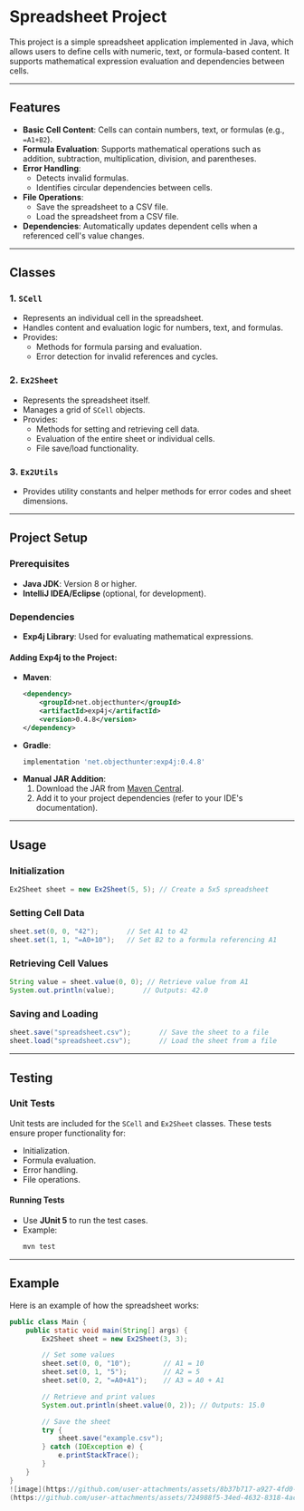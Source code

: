 # Spreadsheet Project

This project is a simple spreadsheet application implemented in Java, which allows users to define cells with numeric, text, or formula-based content. It supports mathematical expression evaluation and dependencies between cells.

---

## Features

- **Basic Cell Content**: Cells can contain numbers, text, or formulas (e.g., `=A1+B2`).
- **Formula Evaluation**: Supports mathematical operations such as addition, subtraction, multiplication, division, and parentheses.
- **Error Handling**:
  - Detects invalid formulas.
  - Identifies circular dependencies between cells.
- **File Operations**:
  - Save the spreadsheet to a CSV file.
  - Load the spreadsheet from a CSV file.
- **Dependencies**: Automatically updates dependent cells when a referenced cell's value changes.

---

## Classes

### 1. `SCell`
- Represents an individual cell in the spreadsheet.
- Handles content and evaluation logic for numbers, text, and formulas.
- Provides:
  - Methods for formula parsing and evaluation.
  - Error detection for invalid references and cycles.

### 2. `Ex2Sheet`
- Represents the spreadsheet itself.
- Manages a grid of `SCell` objects.
- Provides:
  - Methods for setting and retrieving cell data.
  - Evaluation of the entire sheet or individual cells.
  - File save/load functionality.

### 3. `Ex2Utils`
- Provides utility constants and helper methods for error codes and sheet dimensions.

---

## Project Setup

### Prerequisites
- **Java JDK**: Version 8 or higher.
- **IntelliJ IDEA/Eclipse** (optional, for development).

### Dependencies
- **Exp4j Library**: Used for evaluating mathematical expressions.

#### Adding Exp4j to the Project:
- **Maven**:
  ```xml
  <dependency>
      <groupId>net.objecthunter</groupId>
      <artifactId>exp4j</artifactId>
      <version>0.4.8</version>
  </dependency>
  ```
- **Gradle**:
  ```groovy
  implementation 'net.objecthunter:exp4j:0.4.8'
  ```
- **Manual JAR Addition**:
  1. Download the JAR from [Maven Central](https://search.maven.org/artifact/net.objecthunter/exp4j/0.4.8/jar).
  2. Add it to your project dependencies (refer to your IDE's documentation).

---

## Usage

### Initialization
```java
Ex2Sheet sheet = new Ex2Sheet(5, 5); // Create a 5x5 spreadsheet
```

### Setting Cell Data
```java
sheet.set(0, 0, "42");       // Set A1 to 42
sheet.set(1, 1, "=A0+10");   // Set B2 to a formula referencing A1
```

### Retrieving Cell Values
```java
String value = sheet.value(0, 0); // Retrieve value from A1
System.out.println(value);       // Outputs: 42.0
```

### Saving and Loading
```java
sheet.save("spreadsheet.csv");       // Save the sheet to a file
sheet.load("spreadsheet.csv");       // Load the sheet from a file
```

---

## Testing

### Unit Tests
Unit tests are included for the `SCell` and `Ex2Sheet` classes. These tests ensure proper functionality for:
- Initialization.
- Formula evaluation.
- Error handling.
- File operations.

#### Running Tests
- Use **JUnit 5** to run the test cases.
- Example:
  ```bash
  mvn test
  ```

---

## Example

Here is an example of how the spreadsheet works:

```java
public class Main {
    public static void main(String[] args) {
        Ex2Sheet sheet = new Ex2Sheet(3, 3);

        // Set some values
        sheet.set(0, 0, "10");        // A1 = 10
        sheet.set(0, 1, "5");         // A2 = 5
        sheet.set(0, 2, "=A0+A1");    // A3 = A0 + A1

        // Retrieve and print values
        System.out.println(sheet.value(0, 2)); // Outputs: 15.0

        // Save the sheet
        try {
            sheet.save("example.csv");
        } catch (IOException e) {
            e.printStackTrace();
        }
    }
}
![image](https://github.com/user-attachments/assets/8b37b717-a927-4fd0-ab57-206c9c23514a)
(https://github.com/user-attachments/assets/724988f5-34ed-4632-8318-4ac804181b4d)



